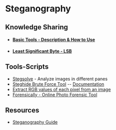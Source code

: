 # Steganography

## Knowledge Sharing
- #### [Basic Tools - Description & How to Use](./toolsguide.md)
- #### [Least Significant Byte - LSB](./lsb.md)

## Tools-Scripts
- [Stegsolve](./tools/stegsolve.jar) - Analyze images in different panes
- [Steghide Brute Force Tool](./tools/steg_brute.py) -- [Documentation](https://github.com/Va5c0/Steghide-Brute-Force-Tool)
- [Extract RGB values of each pixel from an image](./tools/pixelsrgbextract.py)
- [Forensically - Online Photo Forensic Tool](https://29a.ch/photo-forensics/)

## Resources
- [Steganography Guide](https://0xrick.github.io/lists/stego/)
